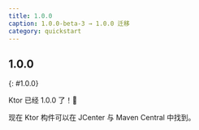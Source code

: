 ```yaml
---
title: 1.0.0
caption: 1.0.0-beta-3 → 1.0.0 迁移
category: quickstart
---
```


## 1.0.0
{: #1.0.0}

Ktor 已经 1.0.0 了！🎉

现在 Ktor 构件可以在 JCenter 与 Maven Central 中找到。
